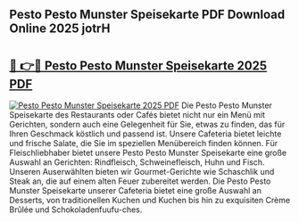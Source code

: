 ## Pesto Pesto Munster Speisekarte PDF Download Online 2025 jotrH

# <h2><a href="http://gc6jemj.nevu.top/?p=Pesto+Pesto+Munster+Speisekarte">🔗 👉🔴 Pesto Pesto Munster Speisekarte 2025 PDF</a></h2>

[![Pesto Pesto Munster Speisekarte 2025 PDF](https://i.imgur.com/dBaPXMq.png)](http://gc6jemj.nevu.top/?p=Pesto+Pesto+Munster+Speisekarte)
Die Pesto Pesto Munster Speisekarte des Restaurants oder Cafés bietet nicht nur ein Menü mit Gerichten, sondern auch eine Gelegenheit für Sie, etwas zu finden, das für Ihren Geschmack köstlich und passend ist. Unsere Cafeteria bietet leichte und frische Salate, die Sie im speziellen Menübereich finden können. Für Fleischliebhaber bietet unsere Pesto Pesto Munster Speisekarte eine große Auswahl an Gerichten: Rindfleisch, Schweinefleisch, Huhn und Fisch. Unseren Auserwählten bieten wir Gourmet-Gerichte wie Schaschlik und Steak an, die auf einem alten Feuer zubereitet werden. Die Pesto Pesto Munster Speisekarte unserer Cafeteria bietet eine große Auswahl an Desserts, von traditionellen Kuchen und Kuchen bis hin zu exquisiten Crème Brûlée und Schokoladenfuufu-ches.
